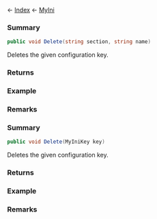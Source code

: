 ← [Index](Api-Index) ← [MyIni](VRage.Game.ModAPI.Ingame.Utilities.MyIni)

### Summary

```csharp
public void Delete(string section, string name)
```

Deletes the given configuration key.

### Returns

### Example

### Remarks

### Summary

```csharp
public void Delete(MyIniKey key)
```

Deletes the given configuration key.

### Returns

### Example

### Remarks

